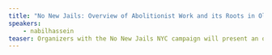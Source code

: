 ```yaml
---
title: "No New Jails: Overview of Abolitionist Work and its Roots in Older Struggles"
speakers:
    - nabilhassein
teaser: Organizers with the No New Jails NYC campaign will present an overview of the past year and change of our abolitionist work (and its roots in older struggles), both inside and outside of the formal land use process, and will outline some future priorities to continue the fight against the construction of new jails and for a future of freedom for our communities, notwithstanding the decision of the political establishment to recommit NYC to an indefinite future of cages for humans. The discussion of the current status of our work and struggles in general will lead to a participatory discussion with the audience about our imaginaries of the future and our roles in bringing those visions for liberation into existence.
---
```

